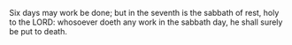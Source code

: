 Six days may work be done; but in the seventh is the sabbath of rest, holy to the LORD: whosoever doeth any work in the sabbath day, he shall surely be put to death.
